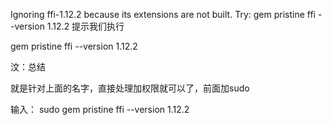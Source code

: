 Ignoring ffi-1.12.2 because its extensions are not built. Try: gem pristine ffi --version 1.12.2
提示我们执行


gem pristine ffi --version 1.12.2

汶：总结

就是针对上面的名字，直接处理加权限就可以了，前面加sudo

输入：
sudo gem pristine ffi --version 1.12.2